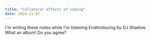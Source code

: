 ```yaml
---
title: "Collateral effects of coding"
date: 2024-11-07
---
```


I'm writing these notes while I'm listening Endtroducing by DJ Shadow. What an album! Do you agree?
